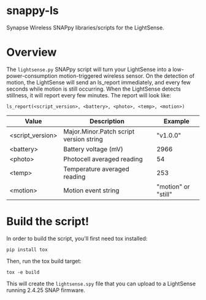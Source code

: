# snappy-ls
Synapse Wireless SNAPpy libraries/scripts for the LightSense.

# Overview
The `lightsense.py` SNAPpy script will turn your LightSense into
a low-power-consumption motion-triggered wireless sensor. On the
detection of motion, the LightSense will send an ls_report immediately,
and every few seconds while motion is still occurring. When the
LightSense detects stillness, it will report every few minutes. The
report will look like:

    ls_report(<script_version>, <battery>, <photo>, <temp>, <motion>)
    
| Value             | Description                             | Example             |
| ----------------- | --------------------------------------- | ------------------- |
| \<script_version> | Major.Minor.Patch script version string | "v1.0.0"            |
| \<battery>        | Battery voltage (mV)                    | 2966                |
| \<photo>          | Photocell averaged reading              | 54                  |
| \<temp>           | Temperature averaged reading            | 253                 |
| \<motion>         | Motion event string                     | "motion" or "still" |

# Build the script!
In order to build the script, you'll first need tox installed:

    pip install tox
    
Then, run the tox build target:

    tox -e build
    
This will create the `lightsense.spy` file that you can upload to
a LightSense running 2.4.25 SNAP firmware.
